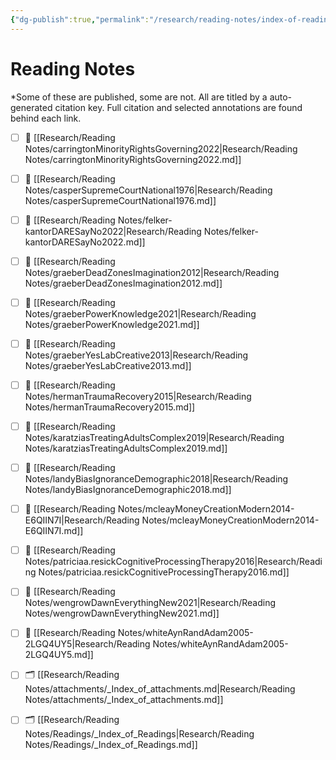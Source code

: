 ```yaml
---
{"dg-publish":true,"permalink":"/research/reading-notes/index-of-reading-notes/","tags":["MOC","gardenEntry"]}
---
```


# Reading Notes
*Some of these are published, some are not. All are titled by a auto-generated citation key.  Full citation and selected annotations are found behind each link. 


- [ ] 📄 [[Research/Reading Notes/carringtonMinorityRightsGoverning2022\|Research/Reading Notes/carringtonMinorityRightsGoverning2022.md]]
- [ ] 📄 [[Research/Reading Notes/casperSupremeCourtNational1976\|Research/Reading Notes/casperSupremeCourtNational1976.md]]
- [ ] 📄 [[Research/Reading Notes/felker-kantorDARESayNo2022\|Research/Reading Notes/felker-kantorDARESayNo2022.md]]
- [ ] 📄 [[Research/Reading Notes/graeberDeadZonesImagination2012\|Research/Reading Notes/graeberDeadZonesImagination2012.md]]
- [ ] 📄 [[Research/Reading Notes/graeberPowerKnowledge2021\|Research/Reading Notes/graeberPowerKnowledge2021.md]]
- [ ] 📄 [[Research/Reading Notes/graeberYesLabCreative2013\|Research/Reading Notes/graeberYesLabCreative2013.md]]
- [ ] 📄 [[Research/Reading Notes/hermanTraumaRecovery2015\|Research/Reading Notes/hermanTraumaRecovery2015.md]]
- [ ] 📄 [[Research/Reading Notes/karatziasTreatingAdultsComplex2019\|Research/Reading Notes/karatziasTreatingAdultsComplex2019.md]]
- [ ] 📄 [[Research/Reading Notes/landyBiasIgnoranceDemographic2018\|Research/Reading Notes/landyBiasIgnoranceDemographic2018.md]]
- [ ] 📄 [[Research/Reading Notes/mcleayMoneyCreationModern2014-E6QIIN7I\|Research/Reading Notes/mcleayMoneyCreationModern2014-E6QIIN7I.md]]
- [ ] 📄 [[Research/Reading Notes/patriciaa.resickCognitiveProcessingTherapy2016\|Research/Reading Notes/patriciaa.resickCognitiveProcessingTherapy2016.md]]
- [ ] 📄 [[Research/Reading Notes/wengrowDawnEverythingNew2021\|Research/Reading Notes/wengrowDawnEverythingNew2021.md]]
- [ ] 📄 [[Research/Reading Notes/whiteAynRandAdam2005-2LGQ4UY5\|Research/Reading Notes/whiteAynRandAdam2005-2LGQ4UY5.md]]
- [ ] 🗂️ [[Research/Reading Notes/attachments/_Index_of_attachments.md\|Research/Reading Notes/attachments/_Index_of_attachments.md]]
- [ ] 🗂️ [[Research/Reading Notes/Readings/_Index_of_Readings\|Research/Reading Notes/Readings/_Index_of_Readings.md]]

